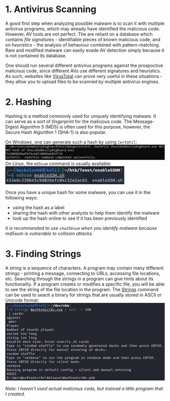 # 1. Antivirus Scanning
A good first step when analyzing possible malware is to scan it with multiple antivirus programs, which may already have identified the malicious code. However, AV tools are not perfect. The are reliant on a database which contains *file signatures* - identifiable pieces of known malicious code, and on *heuristics* - the analysis of behaviour combined with pattern-matching. Rare and modified malware can easily evade AV detection simply because it is not contained its database.

One should run several different antivirus programs against the prospoctive malicious code, since different AVs use different signatures and heuristics. As such, websites like [VirusTotal](https://www.virustotal.com/) can prove very useful in these situations - they allow you to upload files to be scanned by multiple antivirus engines.

# 2. Hashing
Hashing is a method commonly used for uniquely identifying malware. It can serve as a sort of *fingerprint* for the malicious code. The Message-Digest Algorithm 5 (MD5) is often used for this purpose, however, the Secure Hash Algorithm 1 (SHA-1) is also popular.

On Windows, one can generate such a hash by using `CertUtil`:
![](Resources/Images/CertUtil-md5sum.png)
On Linux, the `md5sum` command is usually available:
![](Resources/Images/Linux-md5sum.png)

Once you have a unique hash for some malware, you can use it in the following ways:
- using the hash as a label
- sharing the hash with other analysts to help them identify the malware
- look up the hash online to see if it has been previously identified

*It is recommended to use `sha256sum` when you identify malware because md5sum is vulnerable to collision attacks.*

# 3. Finding Strings
A *string* is a sequence of characters. A program may contain many different strings - printing a message, connecting to URLs, accessing file locations, etc. Searching through the strings in a program can give hints about its functionality.  If a program creates or modifies a specific file, you will be able to see the string of the file location in the program. The [Strings](https://docs.microsoft.com/en-us/sysinternals/downloads/strings) command can be used to seach a binary for strings that are usually stored in ASCII or Unicode format:
![](Resources/Images/Strings.png)

*Note: I haven't used actual malicious code, but instead a little program that I created.*